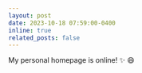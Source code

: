 ```yaml
---
layout: post
date: 2023-10-18 07:59:00-0400
inline: true
related_posts: false
---
```


My personal homepage is online! :sparkles: :smile:
